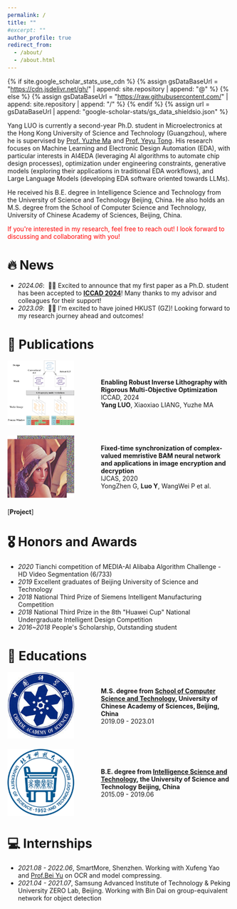 ```yaml
---
permalink: /
title: ""
#excerpt: ""
author_profile: true
redirect_from: 
  - /about/
  - /about.html
---
```


{% if site.google_scholar_stats_use_cdn %}
{% assign gsDataBaseUrl = "https://cdn.jsdelivr.net/gh/" | append: site.repository | append: "@" %}
{% else %}
{% assign gsDataBaseUrl = "https://raw.githubusercontent.com/" | append: site.repository | append: "/" %}
{% endif %}
{% assign url = gsDataBaseUrl | append: "google-scholar-stats/gs_data_shieldsio.json" %}

<span class='anchor' id='about-me'></span>


Yang LUO is currently a second-year Ph.D. student in Microelectronics at the Hong Kong University of Science and Technology (Guangzhou), where he is supervised by [Prof. Yuzhe Ma](https://yuzhema.people.ust.hk/) and [Prof. Yeyu Tong](https://personal.hkust-gz.edu.cn/yeyutong/). His research focuses on Machine Learning and Electronic Design Automation (EDA), with particular interests in AI4EDA (leveraging AI algorithms to automate chip design processes), optimization under engineering constraints, generative models (exploring their applications in traditional EDA workflows), and Large Language Models (developing EDA software oriented towards LLMs).

He received his B.E. degree in Intelligence Science and Technology from the University of Science and Technology Beijing, China. He also holds an M.S. degree from the School of Computer Science and Technology, University of Chinese Academy of Sciences, Beijing, China.

<span style="color:red">If you're interested in my research, feel free to reach out! I look forward to discussing and collaborating with you!</span>

# 🔥 News
- *2024.06*: &nbsp;🎉🎉 Excited to announce that my first paper as a Ph.D. student has been accepted to [**ICCAD 2024**](https://2024.iccad.com/)! Many thanks to my advisor and colleagues for their support!
- *2023.09*: &nbsp;🎉🎉 I'm excited to have joined HKUST (GZ)! Looking forward to my research journey ahead and outcomes!
# 📝 Publications 

<div class='paper-box' style="display: flex; align-items: center; margin-bottom: 20px;">
  <div class='paper-box-image' style="flex-shrink: 0; margin-right: 60px;">
    <img src='../images/papers/PVILT.png' alt="sym" width="150">
  </div>
  <div class='paper-box-text'>
    <p><strong>Enabling Robust Inverse Lithography with Rigorous Multi-Objective Optimization</strong><br>
    ICCAD, 2024<br><strong>Yang LUO</strong>, Xiaoxiao LIANG, Yuzhe MA</p>
  </div>
</div>

<div class='paper-box' style="display: flex; align-items: center; margin-bottom: 20px;">
  <div class='paper-box-image' style="flex-shrink: 0; margin-right: 60px;">
    <img src='../images/papers/syn.png' alt="sym" width="150">
  </div>
  <div class='paper-box-text'>
    <p><strong>Fixed-time synchronization of complex-valued memristive BAM neural network and applications in image encryption and decryption</strong><br>
    IJCAS, 2020<br>YongZhen G, <strong>Luo Y</strong>, WangWei P et al.</p>
  </div>
</div>

[//]: # (<div class='paper-box'><div class='paper-box-image'><div><div class="badge"></div><img src='../images/papers/PVILT.png' alt="sym" width="100%"></div></div>)

[//]: # (<div class='paper-box-text' markdown="1">)

[//]: # (Enabling Robust Inverse Lithography with Rigorous Multi-Objective Optimization)

[//]: # (ICCAD, 2024)

[//]: # ()
[//]: # (**Yang LUO**, Xiaoxiao LIANG, Yuzhe MA)

[//]: # (</div>)

[//]: # ()
[//]: # ()
[//]: # (<div class='paper-box'><div class='paper-box-image'><img src='../images/papers/syn.png' alt="sym" width="100%"></div></div>)

[//]: # (<div class='paper-box-text' markdown="1">)

[//]: # ()
[//]: # (Fixed-time synchronization of complex-valued memristive BAM neural network and applications in image encryption and decryption. )

[//]: # (IJCAS, 2020)

[//]: # ()
[//]: # (YongZhen G, **Luo Y**, WangWei P et al.)

[//]: # (</div>)

[**Project**]



# 🎖 Honors and Awards
- *2020* Tianchi competition of MEDIA-AI Alibaba Algorithm Challenge - HD Video Segmentation (6/733)
- *2019* Excellent graduates of Beijing University of Science and Technology
- *2018* National Third Prize of Siemens Intelligent Manufacturing Competition
- *2018* National Third Prize in the 8th "Huawei Cup" National Undergraduate Intelligent Design Competition
- *2016~2018* People's Scholarship, Outstanding student

# 📖 Educations
<div class='paper-box' style="display: flex; align-items: center; margin-bottom: 20px;">
  <div class='paper-box-image' style="flex-shrink: 0; margin-right: 60px;">
    <img src='../images/education/ucas.jpg' alt="sym" width="150">
  </div>
  <div class='paper-box-text'>
    <p><strong>M.S. degree from <a href="https://scce.ucas.ac.cn/">School of Computer Science and Technology</a>, University of Chinese Academy of Sciences, Beijing, China</strong><br>2019.09 - 2023.01</p>
  </div>
</div>

<div class='paper-box' style="display: flex; align-items: center; margin-bottom: 20px;">
  <div class='paper-box-image' style="flex-shrink: 0; margin-right: 60px;">
    <img src='../images/education/ustb.png' alt="sym" width="150">
  </div>
  <div class='paper-box-text'>
    <p><strong>B.E. degree from <a href="https://ai.ustb.edu.cn/">Intelligence Science and Technology</a>, the University of Science and Technology Beijing, China</strong><br>2015.09 - 2019.06</p>
  </div>
</div>


# 💻 Internships
- *2021.08 - 2022.06*, SmartMore, Shenzhen. Working with Xufeng Yao and [Prof.Bei Yu](https://www.cse.cuhk.edu.hk/~byu/) on OCR and model compressing.
- *2021.04 - 2021.07*, Samsung Advanced Institute of Technology & Peking University ZERO Lab, Beijing. Working with Bin Dai on group-equivalent network for object detection

